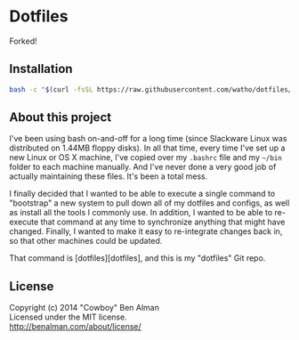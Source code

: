 # Dotfiles

Forked!

## Installation

```sh
bash -c "$(curl -fsSL https://raw.githubusercontent.com/watho/dotfiles/master/bin/dotfiles)" && source ~/.bashrc
```

## About this project

I've been using bash on-and-off for a long time (since Slackware Linux was distributed on 1.44MB floppy disks). In all that time, every time I've set up a new Linux or OS X machine, I've copied over my `.bashrc` file and my `~/bin` folder to each machine manually. And I've never done a very good job of actually maintaining these files. It's been a total mess.

I finally decided that I wanted to be able to execute a single command to "bootstrap" a new system to pull down all of my dotfiles and configs, as well as install all the tools I commonly use. In addition, I wanted to be able to re-execute that command at any time to synchronize anything that might have changed. Finally, I wanted to make it easy to re-integrate changes back in, so that other machines could be updated.

That command is [dotfiles][dotfiles], and this is my "dotfiles" Git repo.

## License
Copyright (c) 2014 "Cowboy" Ben Alman  
Licensed under the MIT license.  
<http://benalman.com/about/license/>
